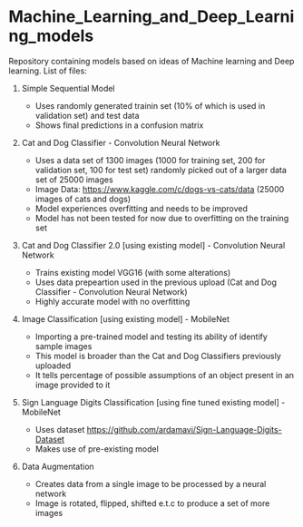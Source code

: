 # Machine_Learning_and_Deep_Learning_models

Repository containing models based on ideas of Machine learning and Deep learning. List of files:

1. Simple Sequential Model
    - Uses randomly generated trainin set (10% of which is used in validation set) and test data
    - Shows final predictions in a confusion matrix
    

2. Cat and Dog Classifier - Convolution Neural Network
    - Uses a data set of 1300 images (1000 for training set, 200 for validation set, 100 for test set) randomly picked out of a larger data set of 25000 images
    - Image Data: https://www.kaggle.com/c/dogs-vs-cats/data (25000 images of cats and dogs)
    - Model experiences overfitting and needs to be improved
    - Model has not been tested for now due to overfitting on the training set
    

3. Cat and Dog Classifier 2.0 [using existing model] - Convolution Neural Network
    - Trains existing model VGG16 (with some alterations)
    - Uses data prepeartion used in the previous upload (Cat and Dog Classifier - Convolution Neural Network)
    - Highly accurate model with no overfitting
    
    
4. Image Classification [using existing model] - MobileNet
    - Importing a pre-trained model and testing its ability of identify sample images
    - This model is broader than the Cat and Dog Classifiers previously uploaded
    - It tells percentage of possible assumptions of an object present in an image provided to it

5. Sign Language Digits Classification [using fine tuned existing model] - MobileNet 
    - Uses dataset https://github.com/ardamavi/Sign-Language-Digits-Dataset
    - Makes use of pre-existing model 

6. Data Augmentation
    - Creates data from a single image to be processed by a neural network
    - Image is rotated, flipped, shifted e.t.c to produce a set of more images
